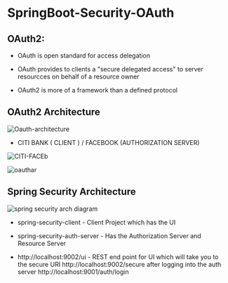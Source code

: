 # SpringBoot-Security-OAuth

## OAuth2:
  
   - OAuth is open standard for access delegation
   
   - OAuth provides to clients a "secure delegated access" to server resourcces on behalf of a resource owner
   
   - OAuth2 is more of a framework than a defined protocol
   
## OAuth2 Architecture

![Oauth-architecture](https://user-images.githubusercontent.com/9671419/87207691-24b36200-c32a-11ea-8895-dc3026d5e0a5.png)

- CITI BANK ( CLIENT )  /  FACEBOOK (AUTHORIZATION SERVER)

![CITI-FACEb](https://user-images.githubusercontent.com/9671419/87207692-254bf880-c32a-11ea-9a4e-800a8838b0fa.JPG)

![oauthar](https://user-images.githubusercontent.com/9671419/87207688-241acb80-c32a-11ea-9c37-a60d5c1c8128.JPG)

## Spring Security Architecture 

 ![spring security arch diagram](https://user-images.githubusercontent.com/9671419/87207889-a905e500-c32a-11ea-9c81-cc39e39188bd.JPG)

- spring-security-client - Client Project which has the UI

- spring-security-auth-server - Has the Authorization Server and Resource Server

- http://localhost:9002/ui - REST end point for UI which will take you to the secure URI http://localhost:9002/secure after logging into the auth server http://localhost:9001/auth/login
